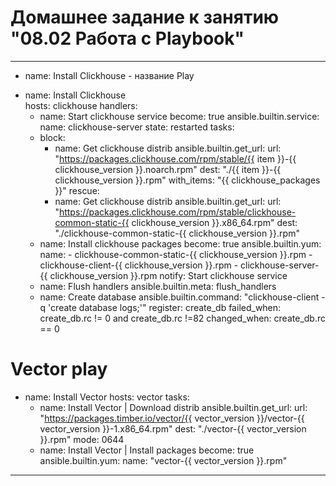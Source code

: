 # Домашнее задание к занятию "08.02 Работа с Playbook"

---
+ name: Install Clickhouse - название Play
- name: Install Clickhouse  
  hosts: clickhouse
  handlers:
    - name: Start clickhouse service
      become: true
      ansible.builtin.service:
        name: clickhouse-server
        state: restarted
  tasks:
    - block:
        - name: Get clickhouse distrib
          ansible.builtin.get_url:
            url: "https://packages.clickhouse.com/rpm/stable/{{ item }}-{{ clickhouse_version }}.noarch.rpm"
            dest: "./{{ item }}-{{ clickhouse_version }}.rpm"
          with_items: "{{ clickhouse_packages }}"
      rescue:
        - name: Get clickhouse distrib
          ansible.builtin.get_url:
            url: "https://packages.clickhouse.com/rpm/stable/clickhouse-common-static-{{ clickhouse_version }}.x86_64.rpm"
            dest: "./clickhouse-common-static-{{ clickhouse_version }}.rpm"
    - name: Install clickhouse packages
      become: true
      ansible.builtin.yum:
        name:
          - clickhouse-common-static-{{ clickhouse_version }}.rpm
          - clickhouse-client-{{ clickhouse_version }}.rpm
          - clickhouse-server-{{ clickhouse_version }}.rpm
      notify: Start clickhouse service
    - name: Flush handlers
      ansible.builtin.meta: flush_handlers
    - name: Create database
      ansible.builtin.command: "clickhouse-client -q 'create database logs;'"
      register: create_db
      failed_when: create_db.rc != 0 and create_db.rc !=82
      changed_when: create_db.rc == 0
# Vector play
- name: Install Vector
  hosts: vector
  tasks:
    - name: Install Vector | Download distrib
      ansible.builtin.get_url:
        url: "https://packages.timber.io/vector/{{ vector_version }}/vector-{{ vector_version }}-1.x86_64.rpm"
        dest: "./vector-{{ vector_version }}.rpm"
        mode: 0644
    - name: Install Vector | Install packages
      become: true
      ansible.builtin.yum:
        name: "vector-{{ vector_version }}.rpm"

---
